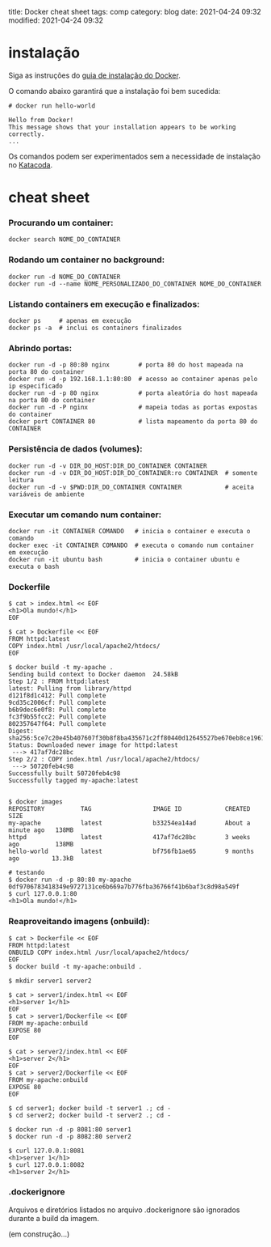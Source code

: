 title: Docker cheat sheet
tags: comp
category: blog
date: 2021-04-24 09:32
modified: 2021-04-24 09:32

# instalação
Siga as instruções do [guia de instalação do
Docker](https://docs.docker.com/get-docker/).

O comando abaixo garantirá que a instalação foi bem sucedida:

	# docker run hello-world

	Hello from Docker!
	This message shows that your installation appears to be working correctly.
	...

Os comandos podem ser experimentados sem a necessidade de instalação no
[Katacoda](https://www.katacoda.com/courses/docker).

# cheat sheet
### Procurando um container:

	docker search NOME_DO_CONTAINER

### Rodando um container no background:

	docker run -d NOME_DO_CONTAINER
	docker run -d --name NOME_PERSONALIZADO_DO_CONTAINER NOME_DO_CONTAINER

### Listando containers em execução e finalizados:

	docker ps     # apenas em execução
	docker ps -a  # inclui os containers finalizados

### Abrindo portas:

	docker run -d -p 80:80 nginx        # porta 80 do host mapeada na porta 80 do container
	docker run -d -p 192.168.1.1:80:80  # acesso ao container apenas pelo ip especificado
	docker run -d -p 80 nginx           # porta aleatória do host mapeada na porta 80 do container
	docker run -d -P nginx              # mapeia todas as portas expostas do container
	docker port CONTAINER 80            # lista mapeamento da porta 80 do CONTAINER

### Persistência de dados (volumes):

	docker run -d -v DIR_DO_HOST:DIR_DO_CONTAINER CONTAINER
	docker run -d -v DIR_DO_HOST:DIR_DO_CONTAINER:ro CONTAINER  # somente leitura
	docker run -d -v $PWD:DIR_DO_CONTAINER CONTAINER            # aceita variáveis de ambiente

### Executar um comando num container:

	docker run -it CONTAINER COMANDO   # inicia o container e executa o comando
	docker exec -it CONTAINER COMANDO  # executa o comando num container em execução
	docker run -it ubuntu bash         # inicia o container ubuntu e executa o bash

### Dockerfile

	$ cat > index.html << EOF
	<h1>Ola mundo!</h1>
	EOF

	$ cat > Dockerfile << EOF
	FROM httpd:latest
	COPY index.html /usr/local/apache2/htdocs/
	EOF
	
	$ docker build -t my-apache .
	Sending build context to Docker daemon  24.58kB
	Step 1/2 : FROM httpd:latest
	latest: Pulling from library/httpd
	d121f8d1c412: Pull complete 
	9cd35c2006cf: Pull complete 
	b6b9dec6e0f8: Pull complete 
	fc3f9b55fcc2: Pull complete 
	802357647f64: Pull complete 
	Digest: sha256:5ce7c20e45b407607f30b8f8ba435671c2ff80440d12645527be670eb8ce1961
	Status: Downloaded newer image for httpd:latest
	 ---> 417af7dc28bc
	Step 2/2 : COPY index.html /usr/local/apache2/htdocs/
	 ---> 50720feb4c98
	Successfully built 50720feb4c98
	Successfully tagged my-apache:latest

	
	$ docker images
	REPOSITORY          TAG                 IMAGE ID            CREATED              SIZE
	my-apache           latest              b33254ea14ad        About a minute ago   138MB
	httpd               latest              417af7dc28bc        3 weeks ago          138MB
	hello-world         latest              bf756fb1ae65        9 months ago         13.3kB
	
	# testando
	$ docker run -d -p 80:80 my-apache
	0df9706783418349e9727131ce6b669a7b776fba36766f41b6baf3c8d98a549f
	$ curl 127.0.0.1:80
	<h1>Ola mundo!</h1>

### Reaproveitando imagens (onbuild):

	$ cat > Dockerfile << EOF
	FROM httpd:latest
	ONBUILD COPY index.html /usr/local/apache2/htdocs/
	EOF
	$ docker build -t my-apache:onbuild .
	
	$ mkdir server1 server2
	
	$ cat > server1/index.html << EOF
	<h1>server 1</h1>
	EOF
	$ cat > server1/Dockerfile << EOF
	FROM my-apache:onbuild
	EXPOSE 80
	EOF
	
	$ cat > server2/index.html << EOF
	<h1>server 2</h1>
	EOF
	$ cat > server2/Dockerfile << EOF
	FROM my-apache:onbuild
	EXPOSE 80
	EOF
	
	$ cd server1; docker build -t server1 .; cd -
	$ cd server2; docker build -t server2 .; cd -
	
	$ docker run -d -p 8081:80 server1
	$ docker run -d -p 8082:80 server2
	
	$ curl 127.0.0.1:8081
	<h1>server 1</h1>
	$ curl 127.0.0.1:8082
	<h1>server 2</h1>

### .dockerignore

Arquivos e diretórios listados no arquivo .dockerignore são ignorados durante a
build da imagem.

(em construção...)
